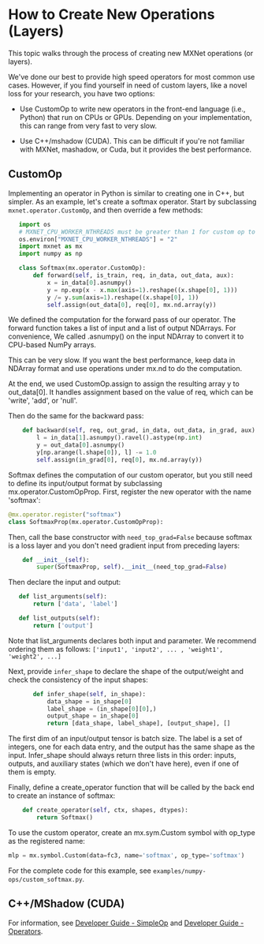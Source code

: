 # How to Create New Operations (Layers)

This topic walks through the process of creating new MXNet operations (or layers).

We've done our best to provide high speed operators for most common use cases. However, if you find yourself in need of custom layers, like a novel loss for your research, you have two options:

* Use CustomOp to write new operators in the front-end language (i.e., Python) that run on CPUs or GPUs. Depending on your implementation, this can range from very fast to very slow.

* Use C++/mshadow (CUDA). This can be difficult if you're not familiar with MXNet, mashadow, or Cuda, but it provides the best performance.

## CustomOp
Implementing an operator in Python is similar to creating one in C++, but simpler. As an example, let's create a softmax operator. Start by subclassing `mxnet.operator.CustomOp`, and then override a few methods:

 ```python
    import os
    # MXNET_CPU_WORKER_NTHREADS must be greater than 1 for custom op to work on CPU
    os.environ["MXNET_CPU_WORKER_NTHREADS"] = "2"
    import mxnet as mx
    import numpy as np

    class Softmax(mx.operator.CustomOp):
        def forward(self, is_train, req, in_data, out_data, aux):
            x = in_data[0].asnumpy()
            y = np.exp(x - x.max(axis=1).reshape((x.shape[0], 1)))
            y /= y.sum(axis=1).reshape((x.shape[0], 1))
            self.assign(out_data[0], req[0], mx.nd.array(y))
 ```

We defined the computation for the forward pass of our operator. The forward function takes a list of input and a list of output NDArrays. For convenience, We called .asnumpy() on the input NDArray to convert it to CPU-based NumPy arrays.

This can be very slow. If you want the best performance, keep data in NDArray format and use operations under mx.nd to do the computation.

At the end, we used CustomOp.assign to assign the resulting array y to out_data[0]. It handles assignment based on the value of req, which can be 'write', 'add', or 'null'.

Then do the same for the backward pass:

```python
    def backward(self, req, out_grad, in_data, out_data, in_grad, aux):
        l = in_data[1].asnumpy().ravel().astype(np.int)
        y = out_data[0].asnumpy()
        y[np.arange(l.shape[0]), l] -= 1.0
        self.assign(in_grad[0], req[0], mx.nd.array(y))
```

Softmax defines the computation of our custom operator, but you still need to define its input/output format by subclassing mx.operator.CustomOpProp.
First, register the new operator with the name 'softmax':

```python
@mx.operator.register("softmax")
class SoftmaxProp(mx.operator.CustomOpProp):
```

Then, call the base constructor with `need_top_grad=False` because softmax is a loss layer and you don't need gradient input from preceding layers:

```python
    def __init__(self):
        super(SoftmaxProp, self).__init__(need_top_grad=False)
```

Then declare the input and output:

 ```python
    def list_arguments(self):
        return ['data', 'label']

    def list_outputs(self):
        return ['output']
 ```

Note that list_arguments declares both input and parameter. We recommend ordering them as follows:  `['input1', 'input2', ... , 'weight1', 'weight2', ...]`

Next, provide `infer_shape` to declare the shape of the output/weight and check the consistency of the input shapes:

 ```python
        def infer_shape(self, in_shape):
            data_shape = in_shape[0]
            label_shape = (in_shape[0][0],)
            output_shape = in_shape[0]
            return [data_shape, label_shape], [output_shape], []
 ```
The first dim of an input/output tensor is batch size. The label is a set of integers, one for each data entry, and the output has the same shape as the input. Infer_shape should always return three lists in this order: inputs, outputs, and auxiliary states (which we don't have here), even if one of them is empty.

Finally, define a create_operator function that will be called by the back end to create an instance of softmax:

```python
    def create_operator(self, ctx, shapes, dtypes):
        return Softmax()
```

To use the custom operator, create an mx.sym.Custom symbol with op_type as the registered name:

```python
mlp = mx.symbol.Custom(data=fc3, name='softmax', op_type='softmax')
```

For the complete code for this example, see `examples/numpy-ops/custom_softmax.py`.

## C++/MShadow (CUDA)
For information, see [Developer Guide - SimpleOp](http://mxnet.io/architecture/overview.html#simpleop-the-unified-operator-api) and [Developer Guide - Operators](http://mxnet.io/architecture/overview.html#operators-in-mxnet).
